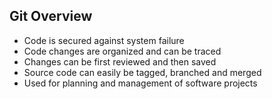 ## Git Overview

- Code is secured against system failure
- Code changes are organized and can be traced
- Changes can be first reviewed and then saved
- Source code can easily be tagged, branched and merged
- Used for planning and management of software projects
